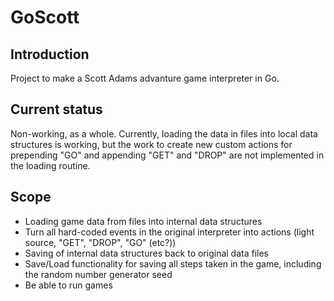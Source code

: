 # GoScott

## Introduction

Project to make a Scott Adams advanture game interpreter in Go.

## Current status

Non-working, as a whole. Currently, loading the data in files into local data structures is working, but the work to create new custom actions for prepending "GO" and appending "GET" and "DROP" are not implemented in the loading routine.

## Scope

- Loading game data from files into internal data structures
- Turn all hard-coded events in the original interpreter into actions (light source, "GET", "DROP", "GO" (etc?))
- Saving of internal data structures back to original data files
- Save/Load functionality for saving all steps taken in the game, including the random number generator seed
- Be able to run games
